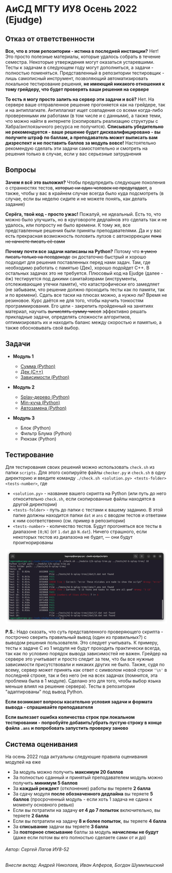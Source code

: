 # АиСД МГТУ ИУ8 Осень 2022 (Ejudge)

## Отказ от ответственности

**Все, что в этом репозитории - истина в последней инстанции?**
Нет! Это просто полезные материалы, которые удалось собрать в течение семестра.
Некоторые утверждения могут оказаться устаревшими.
Тесты к задачам в следующем году могут дополниться, а задачи - полностью поменяться.
Представленный в репозитории тестировщик - лишь самописный инструмент, позволяющий автоматизировать
локальное тестирование решения, **не имеющий никакого отношения
к тому грейдеру, что будет проверять ваши решения на сервере**

**То есть я могу просто залить на сервер эти задачи и всё?**
Нет. На сервере ваше отправленное решение прогоняется как на
грейдере, так и на антиплагиате. Антиплагиат ищет совпадения со всеми когда-либо
проверенными им работами (в том числе и с данными), а также теми, что можно найти в интернете (скопировать реализацию
структуры с Хабра/англоязычного ресурса не получится).
**Списывать убедительно не рекомендуется - ваше решение
будет дисквалифицировано - вы получите штраф по баллам,
а преподаватель может выписать вам дизреспект и не поставить баллов за модуль вовсе!**
Настоятельно рекомендую сделать эти задачи самостоятельно и
смотреть на решения только в случае, если у вас серьезные затруднения

## Вопросы

**Зачем я всё это выложил?**
Чтобы предупредить следующие поколения о странностях тестов, ~~которые ни один человек не предугадает~~,
а также, чтобы у вас в крайнем случае всегда было куда подсмотреть
(в случае, если вы неделю сидите и не можете понять, как делать задание)

**Серёга, твой код - просто ужас!**
Пожалуй, не идеальный. Есть то, что можно было улучшить, но в круговороте дедлайнов
это сделать так и не удалось, или попросту не было времени. К тому же,
все представленные решения были приняты преподавателями. Да и у вас есть прекрасная
возможность половить лулзов с автокоррекции ~~пока не начнете писать её сами~~

**Почему почти все задачи написаны на Python?**
Потому что ~~я умею писать только на псевдокоде~~ он достаточно быстрый и хорошо
подходит для решения поставленных перед нами задач. Там, где необходимо работать с памятью
(Дек), хорошо подойдет C++. В остальных задачах это не требуется. Плюсовый код на Ejudge
(далее - ёж) тестируется под дикими санитайзерами (инструменты, отслеживающие утечки памяти),
что катастрофически его замедляет (не забываем, что решение должно проходить тесты как по памяти,
так и по времени). Сдать все таски на плюсах можно, а нужно ли? Время не резиновое.
Курс даётся не для того, чтобы научить тонкостям программирования.
Его цели - закрепить пройденный на занятиях материал, научить ~~вычислять сумму чисел~~ эффективно решать прикладные задачи,
определять сложности алгоритмов, оптимизировать их
и находить баланс между скоростью и памятью, а также обосновывать свой выбор.

## Задачи

* **Модуль 1**
    * [Сумма (Python)](module-1/a-sum.py)
    * [Дек (C++)](module-1/b-dequeue.cpp)
    * [Зависимости (Python)](module-1/c-dependencies.py)

* **Модуль 2**
    * [Splay-дерево (Python)](module-2/b-splay-tree.py)
    * [Min-куча (Python)](module-2/c-min-heap.py)
    * [Автозамена (Python)](module-2/d-autocorrection.py)

* **Модуль 3**
    * Блок (Python)
    * Фильтр Блума (Python)
    * Рюкзак (Python)

## Тестирование

Для тестирования своих решений можно использовать `check.sh` из папки `scripts`.
Для этого скопируйте файлы `checker.py` и `check.sh` в одну директорию и введите команду
`./check.sh <solution.py> <tests-folder> <tests-number>`, где

- `<solution.py>` - название вашего скрипта на Python
  (или путь до него относительно `check.sh`, если скопированные файлы находятся в другой директории)
- `<tests-folder>` - путь до папки с тестами к вашему заданию.
  В этой папке должны находится папки `dat` и `ans` с вводом тестов
  и ответами к ним соответственно (см. пример в репозитории)
- `<tests-number>` - количество тестов. Будут прогоняться все тесты в диапазоне `[0;N]`
  (от `1.dat` до `N.dat`). Ничего страшного,
  если некоторых тестов из диапазона не будет, — они будут проигнорированы

![Screenshot](assets/checker-sample.png)

__P.S.__: Надо сказать, что суть представленного проверяющего
скрипта - построчно сверить правильный вывод (один из правильных?) с выводом решения пользователя. Это следует учитывать.
К примеру, тесты к задаче C из 1 модуля не будут проходить практически всегда, так как по условию порядок вывода зависимостей не важен.
Грейдер на сервере это учитывает и просто следит за тем, что бы все нужные зависимости присутствовали и никаких других не было.
Также, судя по всему, сервер может принять как ответ с символом новой строки `'\n'` в последней строке, так и без него
(не на всех задачах (помнится, эта проблема была в 1 модуле). Сделано это для того, чтобы выбор языка меньше влиял на решение сервера).
Тесты в репозитории "адаптированы" под вывод Python.

**Если возникают вопросы касательно условия задачи и формата вывода - спрашивайте преподавателя**

**Если вылезает ошибка количества строк при локальном тестировании - попробуйте добавить/убрать пустую строку в конце файла `.ans` и попробовать
запустить проверку заново**

## Система оценивания

На осень 2022 года актуальны следующие правила оценивания модулей на еже

- За модуль можно получить **максимум 20 баллов**
- За полностью сданный и принятый преподавателем модуль можно получить **минимум 5 баллов**
- За **каждый реждект** (отклонение) работы вы теряете **2 балла**
- За сдачу модуля **после обозначенного дедлайна** вы теряете **5 баллов** (просроченный модуль - если хоть 1 задача не сдана к моменту основного
  ревью)
- Если вы потратили на задачу **от 4 до 7 попыток** включительно, вы теряете **2 балла**
- Если вы потратили на задачу **8 и более попыток**, вы теряете **4 балла**
- За **списывание** задачи вы теряете **3 балла**
- За **повторное списывание** баллы за модуль **начислены не будут** (даже если потом вы его полностью сделаете сами от и до)

###### Автор: Сергей Лагов ИУ8-52

###### Внесли вклад: Андрей Николаев, Иван Алферов, Богдан Шумилишский
